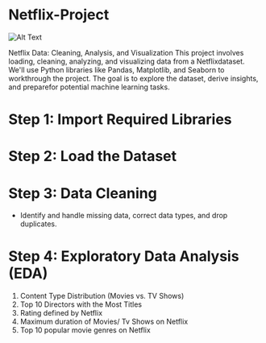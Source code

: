 # Netflix-Project

![Alt Text](https://1000logos.net/wp-content/uploads/2017/05/Netflix-Logo.png)

Netflix Data: Cleaning, Analysis, and Visualization
This project involves loading, cleaning, analyzing, and visualizing data from a Netflixdataset. We'll use Python libraries like Pandas, Matplotlib, and Seaborn to workthrough the project. The goal is to explore the dataset, derive insights, and preparefor potential machine learning tasks.

# Step 1: Import Required Libraries

# Step 2: Load the Dataset

# Step 3: Data Cleaning
* Identify and handle missing data, correct data types, and drop duplicates.
  
# Step 4: Exploratory Data Analysis (EDA)
1. Content Type Distribution (Movies vs. TV Shows)
2. Top 10 Directors with the Most Titles
3. Rating defined by Netflix
4. Maximum duration of Movies/ Tv Shows on Netflix
5. Top 10 popular movie genres on Netflix
